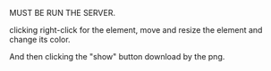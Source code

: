 MUST BE RUN THE SERVER.

clicking right-click for the element, move and resize the element and change its color.

And then clicking the "show" button download by the png.